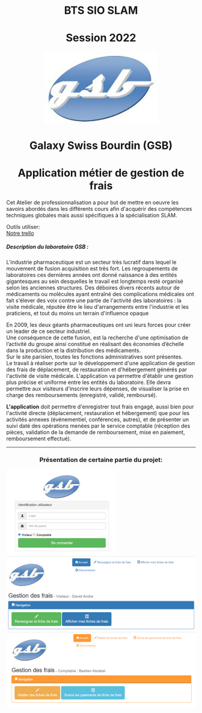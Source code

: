 <h1 align="center">BTS SIO SLAM</h1>
<h1 align="center">Session 2022</h1>

<p align="center">
  <img src="images/logo.jpg" width="300" />
</p>

<h1 align="center">Galaxy Swiss Bourdin (GSB)</h1>
<h1 align="center">Application métier de gestion de frais</h1>

Cet Atelier de professionnalisation a pour but de mettre en oeuvre les savoirs abordés dans les différents cours afin d'acquérir des compétences techniques globales mais aussi spécifiques à la spécialisation SLAM.

Outils utiliser:<br>
 [Notre trello](https://trello.com/b/MQB4QiYp)


##### Description du laboratoire GSB :
L’industrie pharmaceutique est un secteur très lucratif dans lequel le mouvement de fusion acquisition 
est très fort. Les regroupements de laboratoires ces dernières années ont donné naissance à des entités gigantesques au sein desquelles le travail est longtemps resté organisé selon les anciennes structures. 
Des déboires divers récents autour de médicaments ou molécules ayant entraîné des complications 
médicales ont fait s'élever des voix contre une partie de l'activité des laboratoires : la visite médicale,
réputée être le lieu d'arrangements entre l'industrie et les praticiens, et tout du moins un terrain 
d'influence opaque  
  
En 2009, les deux géants pharmaceutiques ont uni leurs forces pour créer un leader de ce secteur
industriel.<br>
Une conséquence de cette fusion, est la recherche d'une optimisation de l’activité du groupe ainsi
constitué en réalisant des économies d’échelle dans la production et la distribution des médicaments.
<br>
Sur le site parisien, toutes les fonctions administratives sont présentes.
<br>
Le travail à réaliser porte sur le développement d'une application de gestion des frais de déplacement,
de restauration et d'hébergement générés par l'activité de visite médicale.
L'application va permettre d'établir une gestion plus précise et uniforme entre les entités du laboratoire. Elle devra permettre aux visiteurs d'inscrire leurs dépenses, de visualiser la prise en charge des
remboursements (enregistré, validé, remboursé).
  
    
<strong>L'application</strong> doit permettre d'enregistrer tout frais engagé, aussi bien pour l'activité directe (déplacement, restauration et hébergement) que pour les activités annexes (événementiel, conférences,
autres), et de présenter un suivi daté des opérations menées par le service comptable (réception des
pièces, validation de la demande de remboursement, mise en paiement, remboursement effectué).

---
<h3 align=center>Présentation de certaine partie du projet:</h3>
  
<img src=accueilPNG.PNG>
<img src=accueilVisiteur.PNG>
<img src=accueilComptable.PNG>
